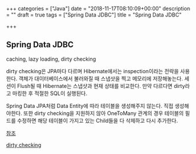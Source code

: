 +++
categories = ["Java"]
date = "2018-11-17T08:10:09+00:00"
description = ""
draft = true
tags = ["Spring Data JDBC"]
title = "Spring Data JDBC"

+++
## Spring Data JDBC

caching, lazy loading, dirty checking

dirty checking은 JPA마다 다르며 Hibernate에서는 inspection이라는 전략을 사용한다.  객체가 대이터베이스에서 불러와질 때 스냅샷을 찍고 메모리에 저장해놓는다. 세션이 Flush될 때 Hibernate는 스냅샷과 현재 상태를 비교한다. 만약 다르다면 dirty라고 마킹한 후 적절한 SQL이 실행된다.

Spring Data JPA처럼 Data Entity에 따라 테이블을 생성해주지 않는다. 직접 생성해야한다. 또한 dirty checking을 지원하지 않아 OneToMany 관계의 경우 테이블의 필드를 수정하면 해당 테이블이 가지고 있는 Child들을 다 삭제하고 다시 추가한다.

[참조](https://spring.io/blog/2018/09/17/introducing-spring-data-jdbc)

[dirty checking](https://vladmihalcea.com/the-anatomy-of-hibernate-dirty-checking/)